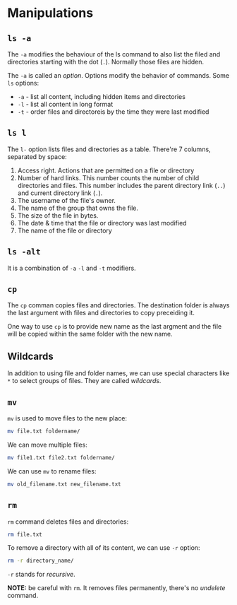 # Manipulations

## `ls -a`

The `-a` modifies the behaviour of the ls command to also list the filed and directories starting with the dot (`.`). Normally those files are hidden.

The `-a` is called an _option_. Options modify the behavior of commands. Some `ls` options:

* `-a` - list all content, including hidden items and directories
* `-l` - list all content in long format
* `-t` - order files and directoreis by the time they were last modified

## `ls l`

The `l-` option lists files and directories as a table. There're 7 columns, separated by space:

1. Access right. Actions that are permitted on a file or directory
2. Number of hard links. This number counts the number of child directories and files. This number includes the parent directory link (`..`) and current directory link (`.`).
3. The username of the file's owner.
4. The name of the group that owns the file.
5. The size of the file in bytes.
6. The date & time that the file or directory was last modified
7. The name of the file or directory

## `ls -alt`

It is a combination of `-a` `-l` and `-t` modifiers.

## `cp`

The `cp` comman copies files and directories. The destination folder is always the last argument with files and directories to copy preceiding it.

One way to use `cp` is to provide new name as the last argment and the file will be copied within the same folder with the new name.

## Wildcards

In addition to using file and folder names, we can use special characters like `*` to select groups of files. They are called _wildcards_.

## `mv`

`mv` is used to move files to the new place:

```bash
mv file.txt foldername/
```

We can move multiple files:

```bash
mv file1.txt file2.txt foldername/
```

We can use `mv` to rename files:

```bash
mv old_filename.txt new_filename.txt
```

## `rm`

`rm` command deletes files and directories:

```bash
rm file.txt
```

To remove a directory with all of its content, we can use `-r` option:

```bash
rm -r directory_name/
```

`-r` stands for _recursive_.

**NOTE:** be careful with `rm`. It removes files permanently, there's no _undelete_ command.
